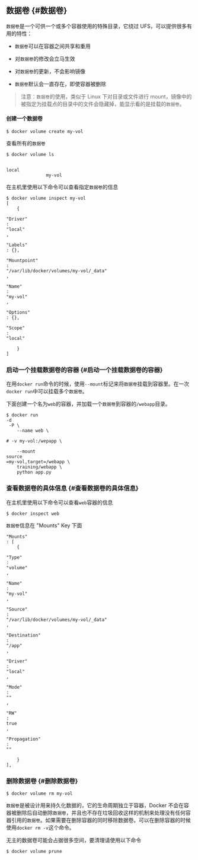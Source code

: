 ## 数据卷 {#数据卷}

`数据卷`是一个可供一个或多个容器使用的特殊目录，它绕过 UFS，可以提供很多有用的特性：

* `数据卷`可以在容器之间共享和重用

* 对`数据卷`的修改会立马生效

* 对`数据卷`的更新，不会影响镜像

* `数据卷`默认会一直存在，即使容器被删除

> 注意：`数据卷`的使用，类似于 Linux 下对目录或文件进行 mount，镜像中的被指定为挂载点的目录中的文件会隐藏掉，能显示看的是挂载的`数据卷`。

#### 创建一个数据卷

```
$ docker volume create my-vol

```

查看所有的`数据卷`

```
$ docker volume ls


local
               my-vol

```

在主机里使用以下命令可以查看指定`数据卷`的信息

```
$ docker volume inspect my-vol
[
    {
        
"Driver"
: 
"local"
,
        
"Labels"
: {},
        
"Mountpoint"
: 
"/var/lib/docker/volumes/my-vol/_data"
,
        
"Name"
: 
"my-vol"
,
        
"Options"
: {},
        
"Scope"
: 
"local"

    }
]

```

### 启动一个挂载数据卷的容器 {#启动一个挂载数据卷的容器}

在用`docker run`命令的时候，使用`--mount`标记来将`数据卷`挂载到容器里。在一次`docker run`中可以挂载多个`数据卷`。

下面创建一个名为`web`的容器，并加载一个`数据卷`到容器的`/webapp`目录。

```
$ docker run 
-d
 -P \
    --name web \
    
# -v my-vol:/wepapp \

    --mount 
source
=my-vol,target=/webapp \
    training/webapp \
    python app.py

```

### 查看数据卷的具体信息 {#查看数据卷的具体信息}

在主机里使用以下命令可以查看`web`容器的信息

```
$ docker inspect web

```

`数据卷`信息在 "Mounts" Key 下面

```
"Mounts"
: [
    {
        
"Type"
: 
"volume"
,
        
"Name"
: 
"my-vol"
,
        
"Source"
: 
"/var/lib/docker/volumes/my-vol/_data"
,
        
"Destination"
: 
"/app"
,
        
"Driver"
: 
"local"
,
        
"Mode"
: 
""
,
        
"RW"
: 
true
,
        
"Propagation"
: 
""

    }
],

```

### 删除数据卷 {#删除数据卷}

```
$ docker volume rm my-vol

```

`数据卷`是被设计用来持久化数据的，它的生命周期独立于容器，Docker 不会在容器被删除后自动删除`数据卷`，并且也不存在垃圾回收这样的机制来处理没有任何容器引用的`数据卷`。如果需要在删除容器的同时移除数据卷。可以在删除容器的时候使用`docker rm -v`这个命令。

无主的数据卷可能会占据很多空间，要清理请使用以下命令

```
$ docker volume prune
```



